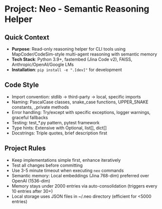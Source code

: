 # Project: Neo - Semantic Reasoning Helper

## Quick Context
- **Purpose**: Read-only reasoning helper for CLI tools using MapCoder/CodeSim-style multi-agent reasoning with semantic memory
- **Tech Stack**: Python 3.9+, fastembed (Jina Code v2), FAISS, Anthropic/OpenAI/Google LMs
- **Installation**: `pip install -e ".[dev]"` for development

## Code Style
- Import convention: stdlib → third-party → local, specific imports
- Naming: PascalCase classes, snake_case functions, UPPER_SNAKE constants, _private methods
- Error handling: Try/except with specific exceptions, logger warnings, graceful fallbacks
- Testing: test_*.py pattern, pytest framework
- Type hints: Extensive with Optional, list[], dict[]
- Docstrings: Triple quotes, brief description first

## Project Rules
- Keep implementations simple first, enhance iteratively
- Test all changes before committing
- Use 3-5 minute timeout when executing `neo` commands
- Semantic memory: Local embeddings (Jina 768-dim) preferred over OpenAI (1536-dim)
- Memory stays under 2000 entries via auto-consolidation (triggers every 10 entries after 30+)
- Local storage uses JSON files in ~/.neo directory (efficient for <5000 entries)
